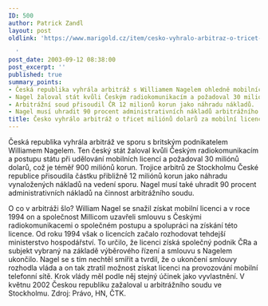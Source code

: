```yaml
---
ID: 500
author: Patrick Zandl
layout: post
oldlink: 'https://www.marigold.cz/item/cesko-vyhralo-arbitraz-o-tricet-milionu-dolaru-za-mobilni-licence

  '
post_date: 2003-09-12 08:38:00
post_excerpt: ''
published: true
summary_points:
- Česká republika vyhrála arbitráž s Williamem Nagelem ohledně mobilních licencí.
- Nagel žaloval stát kvůli Českým radiokomunikacím a požadoval 30 milionů dolarů.
- Arbitrážní soud přisoudil ČR 12 milionů korun jako náhradu nákladů.
- Nagel musí uhradit 90 procent administrativních nákladů arbitrážního soudu.
title: Česko vyhrálo arbitráž o třicet miliónů dolarů za mobilní licence
---
```


<p>
Česká republika vyhrála arbitráž ve sporu s britským podnikatelem Williamem Nagelem. Ten český stát žaloval kvůli Českým radiokomunikacím a postupu státu při udělování mobilních licencí a požadoval 30 miliónů dolarů, což je téměř 900 miliónů korun. Trojice arbitrů ze Stockholmu České republice přisoudila částku přibližně 12 miliónů korun jako náhradu vynaložených nákladů na vedení sporu. Nagel musí také uhradit 90 procent administrativních nákladů na činnost arbitrážního soudu.</p>

<p>
O co v arbitráži šlo? William Nagel se snažil získat mobilní licenci a v roce 1994 on a společnost Millicom uzavřeli smlouvu s Českými radiokomunikacemi o společném postupu a spolupráci na získání této licence. Od roku 1994 však o licencích začalo rozhodovat tehdejší ministerstvo hospodářství. To určilo, že licenci získá společný podnik ČRa a subjekt vybraný na základě výběrového řízení a smlouvu s Nagelem ukončilo. Nagel se s tím nechtěl smířit a tvrdil, že o ukončení smlouvy rozhodla vláda a on tak ztratil možnost získat licenci na provozování mobilní telefonní sítě. Krok vlády měl podle něj stejný účinek jako vyvlastnění. V květnu 2002 Českou republiku zažaloval u arbitrážního soudu ve Stockholmu. Zdroj: Právo, HN, ČTK.</p>